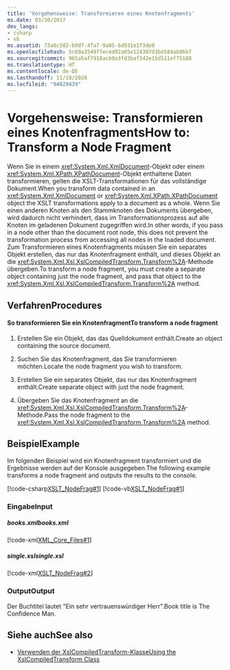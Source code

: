 ```yaml
---
title: 'Vorgehensweise: Transformieren eines Knotenfragments'
ms.date: 03/30/2017
dev_langs:
- csharp
- vb
ms.assetid: 73a6c582-b9d7-4fa7-9a05-6d931e1f3de8
ms.openlocfilehash: 5c69a35497feced92a05e124307d3be584ab86b7
ms.sourcegitcommit: 965a5af7918acb0a3fd3baf342e15d511ef75188
ms.translationtype: HT
ms.contentlocale: de-DE
ms.lasthandoff: 11/18/2020
ms.locfileid: "94829439"
---
```

# <a name="how-to-transform-a-node-fragment"></a><span data-ttu-id="7fc7b-102">Vorgehensweise: Transformieren eines Knotenfragments</span><span class="sxs-lookup"><span data-stu-id="7fc7b-102">How to: Transform a Node Fragment</span></span>
<span data-ttu-id="7fc7b-103">Wenn Sie in einem <xref:System.Xml.XmlDocument>-Objekt oder einem <xref:System.Xml.XPath.XPathDocument>-Objekt enthaltene Daten transformieren, gelten die XSLT-Transformationen für das vollständige Dokument.</span><span class="sxs-lookup"><span data-stu-id="7fc7b-103">When you transform data contained in an <xref:System.Xml.XmlDocument> or <xref:System.Xml.XPath.XPathDocument> object the XSLT transformations apply to a document as a whole.</span></span> <span data-ttu-id="7fc7b-104">Wenn Sie einen anderen Knoten als den Stammknoten des Dokuments übergeben, wird dadurch nicht verhindert, dass im Transformationsprozess auf alle Knoten im geladenen Dokument zugegriffen wird.</span><span class="sxs-lookup"><span data-stu-id="7fc7b-104">In other words, if you pass in a node other than the document root node, this does not prevent the transformation process from accessing all nodes in the loaded document.</span></span> <span data-ttu-id="7fc7b-105">Zum Transformieren eines Knotenfragments müssen Sie ein separates Objekt erstellen, das nur das Knotenfragment enthält, und dieses Objekt an die <xref:System.Xml.Xsl.XslCompiledTransform.Transform%2A>-Methode übergeben.</span><span class="sxs-lookup"><span data-stu-id="7fc7b-105">To transform a node fragment, you must create a separate object containing just the node fragment, and pass that object to the <xref:System.Xml.Xsl.XslCompiledTransform.Transform%2A> method.</span></span>  
  
## <a name="procedures"></a><span data-ttu-id="7fc7b-106">Verfahren</span><span class="sxs-lookup"><span data-stu-id="7fc7b-106">Procedures</span></span>  
  
#### <a name="to-transform-a-node-fragment"></a><span data-ttu-id="7fc7b-107">So transformieren Sie ein Knotenfragment</span><span class="sxs-lookup"><span data-stu-id="7fc7b-107">To transform a node fragment</span></span>  
  
1. <span data-ttu-id="7fc7b-108">Erstellen Sie ein Objekt, das das Quelldokument enthält.</span><span class="sxs-lookup"><span data-stu-id="7fc7b-108">Create an object containing the source document.</span></span>  
  
2. <span data-ttu-id="7fc7b-109">Suchen Sie das Knotenfragment, das Sie transformieren möchten.</span><span class="sxs-lookup"><span data-stu-id="7fc7b-109">Locate the node fragment you wish to transform.</span></span>  
  
3. <span data-ttu-id="7fc7b-110">Erstellen Sie ein separates Objekt, das nur das Knotenfragment enthält.</span><span class="sxs-lookup"><span data-stu-id="7fc7b-110">Create separate object with just the node fragment.</span></span>  
  
4. <span data-ttu-id="7fc7b-111">Übergeben Sie das Knotenfragment an die <xref:System.Xml.Xsl.XslCompiledTransform.Transform%2A>-Methode.</span><span class="sxs-lookup"><span data-stu-id="7fc7b-111">Pass the node fragment to the <xref:System.Xml.Xsl.XslCompiledTransform.Transform%2A> method.</span></span>  
  
## <a name="example"></a><span data-ttu-id="7fc7b-112">Beispiel</span><span class="sxs-lookup"><span data-stu-id="7fc7b-112">Example</span></span>  
 <span data-ttu-id="7fc7b-113">Im folgenden Beispiel wird ein Knotenfragment transformiert und die Ergebnisse werden auf der Konsole ausgegeben.</span><span class="sxs-lookup"><span data-stu-id="7fc7b-113">The following example transforms a node fragment and outputs the results to the console.</span></span>  
  
 [!code-csharp[XSLT_NodeFrag#1](../../../../samples/snippets/csharp/VS_Snippets_Data/XSLT_NodeFrag/CS/xslt_frag.cs#1)]
 [!code-vb[XSLT_NodeFrag#1](../../../../samples/snippets/visualbasic/VS_Snippets_Data/XSLT_NodeFrag/VB/xslt_frag.vb#1)]  
  
### <a name="input"></a><span data-ttu-id="7fc7b-114">Eingabe</span><span class="sxs-lookup"><span data-stu-id="7fc7b-114">Input</span></span>  
  
##### <a name="booksxml"></a><span data-ttu-id="7fc7b-115">books.xml</span><span class="sxs-lookup"><span data-stu-id="7fc7b-115">books.xml</span></span>  
 [!code-xml[XML_Core_Files#1](../../../../samples/snippets/xml/VS_Snippets_Data/XML_Core_Files/XML/books.xml#1)]  
  
##### <a name="singlexsl"></a><span data-ttu-id="7fc7b-116">single.xsl</span><span class="sxs-lookup"><span data-stu-id="7fc7b-116">single.xsl</span></span>  
 [!code-xml[XSLT_NodeFrag#2](../../../../samples/snippets/xml/VS_Snippets_Data/XSLT_NodeFrag/XML/single.xsl#2)]  
  
### <a name="output"></a><span data-ttu-id="7fc7b-117">Output</span><span class="sxs-lookup"><span data-stu-id="7fc7b-117">Output</span></span>  
 <span data-ttu-id="7fc7b-118">Der Buchtitel lautet "Ein sehr vertrauenswürdiger Herr".</span><span class="sxs-lookup"><span data-stu-id="7fc7b-118">Book title is The Confidence Man.</span></span>  
  
## <a name="see-also"></a><span data-ttu-id="7fc7b-119">Siehe auch</span><span class="sxs-lookup"><span data-stu-id="7fc7b-119">See also</span></span>

- [<span data-ttu-id="7fc7b-120">Verwenden der XslCompiledTransform-Klasse</span><span class="sxs-lookup"><span data-stu-id="7fc7b-120">Using the XslCompiledTransform Class</span></span>](using-the-xslcompiledtransform-class.md)
